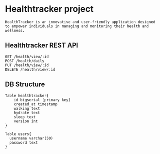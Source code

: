 # Healthtracker project
```
HealthTracker is an innovative and user-friendly application designed to empower individuals in managing and monitoring their health and wellness. 
```
## Healthtracker REST API
```
GET /health/view/:id
POST /health/daily
PUT /health/view/:id
DELETE /health/view/:id
```
## DB Structure
```
Table healthtracker{
    id bigserial [primary key]
    created_at timestamp
    walking text
    hydrate text
    sleep text
    version int
}

Table users{
  username varchar(50)
  password text
}
```
